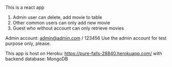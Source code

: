 This is a react app
1. Admin user can delete, add movie to table
2. Other common users can only add new movie
3. Guest who without account can only retrieve movies

Admin account: 
  admin@admin.com / 123456
Use the admin account for test purpose only, please.


This app is host on Heroku: https://pure-falls-28840.herokuapp.com/ with backend
database: MongoDB
